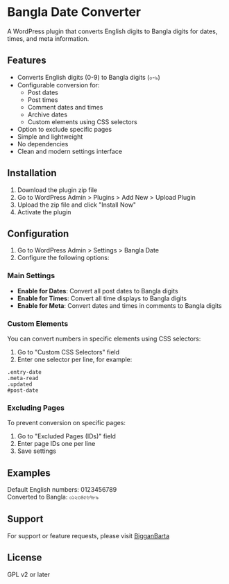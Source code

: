 # Bangla Date Converter

A WordPress plugin that converts English digits to Bangla digits for dates, times, and meta information.

## Features

- Converts English digits (0-9) to Bangla digits (০-৯)
- Configurable conversion for:
  - Post dates
  - Post times
  - Comment dates and times
  - Archive dates
  - Custom elements using CSS selectors
- Option to exclude specific pages
- Simple and lightweight
- No dependencies
- Clean and modern settings interface

## Installation

1. Download the plugin zip file
2. Go to WordPress Admin > Plugins > Add New > Upload Plugin
3. Upload the zip file and click "Install Now"
4. Activate the plugin

## Configuration

1. Go to WordPress Admin > Settings > Bangla Date
2. Configure the following options:

### Main Settings

- **Enable for Dates**: Convert all post dates to Bangla digits
- **Enable for Times**: Convert all time displays to Bangla digits
- **Enable for Meta**: Convert dates and times in comments to Bangla digits

### Custom Elements

You can convert numbers in specific elements using CSS selectors:

1. Go to "Custom CSS Selectors" field
2. Enter one selector per line, for example:
```
.entry-date
.meta-read
.updated
#post-date
```

### Excluding Pages

To prevent conversion on specific pages:

1. Go to "Excluded Pages (IDs)" field
2. Enter page IDs one per line
3. Save settings

## Examples

Default English numbers: 0123456789  
Converted to Bangla: ০১২৩৪৫৬৭৮৯

## Support

For support or feature requests, please visit [BigganBarta](https://bigganbarta.org)

## License

GPL v2 or later

